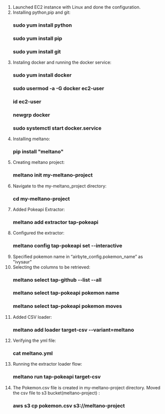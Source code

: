 1. Launched EC2 instance with Linux and done the configuration.
2. Installing python,pip and git:
    ### sudo yum install python
    ### sudo yum install pip
    ### sudo yum install git
4. Instaling docker and running the docker service:
    ### sudo yum install docker
    ### sudo usermod -a -G docker ec2-user
    ### id ec2-user
    ### newgrp docker
    ### sudo systemctl start docker.service
6. Installing meltano:
    ### pip install "meltano"
5. Creating meltano project:
    ### meltano init my-meltano-project
6. Navigate to the my-meltano_project directory:
    ### cd my-meltano-project
7. Added Pokeapi Extractor:
    ### meltano add extractor tap-pokeapi
8. Configured the extractor:
    ### meltano config tap-pokeapi set --interactive
9. Specified pokemon name in “airbyte_config.pokemon_name” as "ivysaur"
10. Selecting the columns to be retrieved:
    ### meltano select tap-github --list --all
    ### meltano select tap-pokeapi pokemon name
    ### meltano select tap-pokeapi pokemon moves
11. Added CSV loader:
    ### meltano add loader target-csv --variant=meltano
12. Verifying the yml file:
    ### cat meltano.yml
14. Running the extractor loader flow:
    ### meltano run tap-pokeapi target-csv
14. The Pokemon.csv file is created in my-meltano-project directory.
Moved the csv file to s3 bucket(meltano-project) :
    ### aws s3 cp pokemon.csv s3://meltano-project
